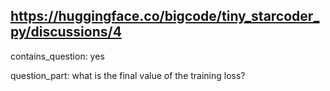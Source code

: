 ## https://huggingface.co/bigcode/tiny_starcoder_py/discussions/4

contains_question: yes

question_part: what is the final value of the training loss?